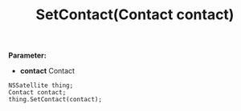 ﻿---
uid: crmscript_ref_NSSatellite_SetContact
title: SetContact(Contact contact)
intellisense: NSSatellite.SetContact
keywords: NSSatellite, GetContact
so.topic: reference
---



**Parameter:** 
 - **contact** Contact

```crmscript
NSSatellite thing;
Contact contact;
thing.SetContact(contact);
```

